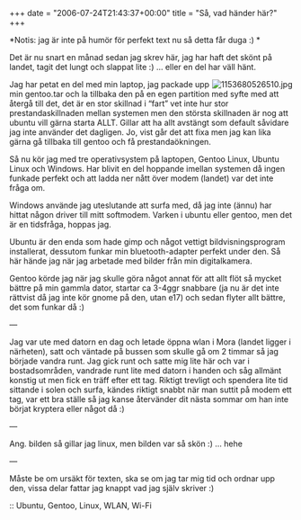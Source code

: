 +++
date = "2006-07-24T21:43:37+00:00"
title = "Så, vad händer här?"
+++

*Notis: jag är inte på humör för perfekt text nu så detta får duga :) *

Det är nu snart en månad sedan jag skrev här, jag har haft det skönt på landet, tagit det lungt och slappat lite :) &#8230; eller en del har väll hänt.

<img id="image88" src="/images/2006/07/1153680526510.jpg" alt="1153680526510.jpg" align="right" />Jag har petat en del med min laptop, jag packade upp min gentoo.tar och la tillbaka den på en egen partition med syfte med att återgå till det, det är en stor skillnad i &#8220;fart&#8221; vet inte hur stor prestandaskillnaden mellan systemen men den största skillnaden är nog att ubuntu vill gärna starta ALLT. Gillar att ha allt avstängt som default såvidare jag inte använder det dagligen. Jo, vist går det att fixa men jag kan lika gärna gå tillbaka till gentoo och få prestandaökningen.

Så nu kör jag med tre operativsystem på laptopen, Gentoo Linux, Ubuntu Linux och Windows. Har blivit en del hoppande imellan systemen då ingen funkade perfekt och att ladda ner nått över modem (landet) var det inte fråga om.

Windows använde jag uteslutande att surfa med, då jag inte (ännu) har hittat någon driver till mitt softmodem. Varken i ubuntu eller gentoo, men det är en tidsfråga, hoppas jag.

Ubuntu är den enda som hade gimp och något vettigt bildvisningsprogram installerat, dessutom funkar min bluetooth-adapter perfekt under den. Så här hände jag när jag arbetade med bilder från min digitalkamera.

Gentoo körde jag när jag skulle göra något annat för att allt flöt så mycket bättre på min gammla dator, startar ca 3-4ggr snabbare (ja nu är det inte rättvist då jag inte kör gnome på den, utan e17) och sedan flyter allt bättre, det som funkar då :) 

&#8212;

Jag var ute med datorn en dag och letade öppna wlan i Mora (landet ligger i närheten), satt och väntade på bussen som skulle gå om 2 timmar så jag började vandra runt. Jag gick runt och satte mig lite här och var i bostadsområden, vandrade runt lite med datorn i handen och såg allmänt konstig ut men fick en träff efter ett tag. Riktigt trevligt och spendera lite tid sittande i solen och surfa, kändes riktigt snabbt när man suttit på modem ett tag, var ett bra ställe så jag kanse återvänder dit nästa sommar om han inte börjat kryptera eller något då :) 

&#8212;

Ang. bilden så gillar jag linux, men bilden var så skön :) &#8230; hehe

&#8212;

Måste be om ursäkt för texten, ska se om jag tar mig tid och ordnar upp den, vissa delar fattar jag knappt vad jag själv skriver :) 

:: Ubuntu, Gentoo, Linux, WLAN, Wi-Fi

<small></small>
